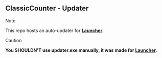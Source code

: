 ## ClassicCounter - Updater

> [!NOTE]
> This repo hosts an auto-updater for [**Launcher**](https://github.com/ClassicCounter/Launcher).

> [!CAUTION]
> **You SHOULDN'T use updater.exe manually, it was made for [Launcher](https://github.com/ClassicCounter/Launcher).**
